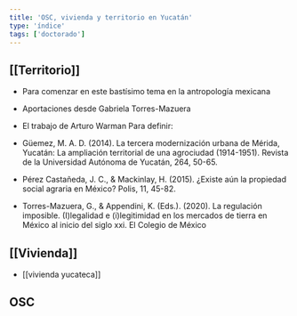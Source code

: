 ```yaml
---
title: 'OSC, vivienda y territorio en Yucatán'
type: 'índice'
tags: ['doctorado']
---
```


## [[Territorio]]

- Para comenzar en este bastísimo tema en la antropología mexicana

- Aportaciones desde Gabriela Torres-Mazuera
- El trabajo de Arturo Warman
Para definir:

- Güemez, M. A. D. (2014). La tercera modernización urbana de Mérida, Yucatán: La ampliación territorial de una agrociudad (1914-1951). Revista de la Universidad Autónoma de Yucatán, 264, 50-65.
- Pérez Castañeda, J. C., & Mackinlay, H. (2015). ¿Existe aún la propiedad social agraria en México? Polis, 11, 45-82.
- Torres-Mazuera, G., & Appendini, K. (Eds.). (2020). La regulación imposible. (I)legalidad e (i)legitimidad en los mercados   de tierra en México al inicio del siglo xxi. El Colegio de México

## [[Vivienda]]

- [[vivienda yucateca]]

## OSC
